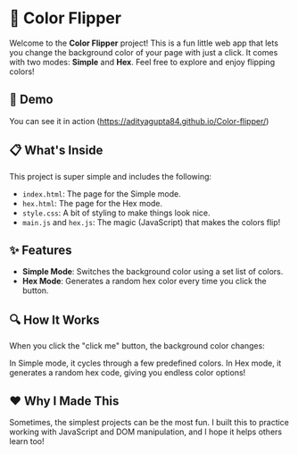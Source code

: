 # 🎨 Color Flipper

Welcome to the **Color Flipper** project! 
This is a fun little web app that lets you change the background color of your page with just a click. It comes with two modes: **Simple** and **Hex**. Feel free to explore and enjoy flipping colors!

## 🌟 Demo

You can see it in action (https://adityagupta84.github.io/Color-flipper/)

## 📋 What's Inside

This project is super simple and includes the following:

- `index.html`: The page for the Simple mode.
- `hex.html`: The page for the Hex mode.
- `style.css`: A bit of styling to make things look nice.
- `main.js` and `hex.js`: The magic (JavaScript) that makes the colors flip!

## ✨ Features

- **Simple Mode**: Switches the background color using a set list of colors.
- **Hex Mode**: Generates a random hex color every time you click the button.

## 🔍 How It Works

When you click the "click me" button, the background color changes:

In Simple mode, it cycles through a few predefined colors.
In Hex mode, it generates a random hex code, giving you endless color options!

## ❤️ Why I Made This

Sometimes, the simplest projects can be the most fun. I built this to practice working with JavaScript and DOM manipulation, and I hope it helps others learn too!

